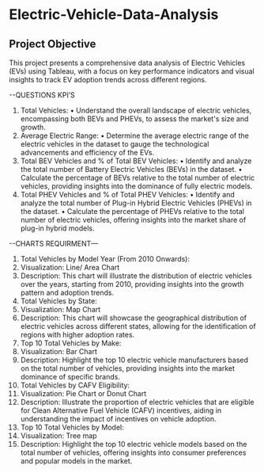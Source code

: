 # Electric-Vehicle-Data-Analysis
## Project Objective
This project presents a comprehensive data analysis of Electric Vehicles (EVs) using Tableau, with a focus on key performance indicators and visual insights to track EV adoption trends across different regions.

--QUESTIONS KPI’S
1.	 Total Vehicles:
•	Understand the overall landscape of electric vehicles, encompassing both BEVs and PHEVs, to assess the market's size and growth.
2. Average Electric Range:
•	Determine the average electric range of the electric vehicles in the dataset to gauge the technological advancements and efficiency of the EVs.
3. Total BEV Vehicles and % of Total BEV Vehicles:
•	Identify and analyze the total number of Battery Electric Vehicles (BEVs) in the dataset.
•	Calculate the percentage of BEVs relative to the total number of electric vehicles, providing insights into the dominance of fully electric models.
4. Total PHEV Vehicles and % of Total PHEV Vehicles:
•	Identify and analyze the total number of Plug-in Hybrid Electric Vehicles (PHEVs) in the dataset.
•	Calculate the percentage of PHEVs relative to the total number of electric vehicles, offering insights into the market share of plug-in hybrid models.


--CHARTS REQUIRMENT—
1.	Total Vehicles by Model Year (From 2010 Onwards):
1.	Visualization: Line/ Area Chart
2.	Description: This chart will illustrate the distribution of electric vehicles over the years, starting from 2010, providing insights into the growth pattern and adoption trends.
2. Total Vehicles by State:
3.	Visualization: Map Chart 
4.	Description: This chart will showcase the geographical distribution of electric vehicles across different states, allowing for the identification of regions with higher adoption rates.
3. Top 10 Total Vehicles by Make:
5.	Visualization: Bar Chart 
6.	Description: Highlight the top 10 electric vehicle manufacturers based on the total number of vehicles, providing insights into the market dominance of specific brands.
4. Total Vehicles by CAFV Eligibility:
7.	Visualization: Pie Chart or Donut Chart
8.	Description: Illustrate the proportion of electric vehicles that are eligible for Clean Alternative Fuel Vehicle (CAFV) incentives, aiding in understanding the impact of incentives on vehicle adoption.
5. Top 10 Total Vehicles by Model:
9.	Visualization: Tree map
10.	Description: Highlight the top 10 electric vehicle models based on the total number of vehicles, offering insights into consumer preferences and popular models in the market.



